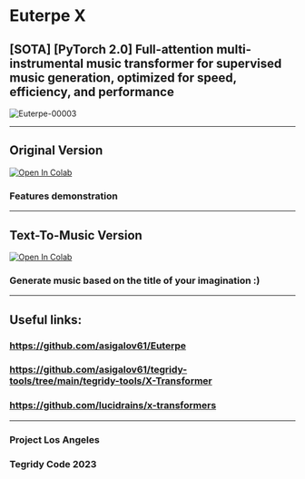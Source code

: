 # Euterpe X
## [SOTA] [PyTorch 2.0] Full-attention multi-instrumental music transformer for supervised music generation, optimized for speed, efficiency, and performance

![Euterpe-00003](https://user-images.githubusercontent.com/56325539/236949173-1c9e8e45-db71-4d22-9c6b-561c0304fada.png)

***

## Original Version

[![Open In Colab][colab-badge]][colab-notebook2]

[colab-notebook2]: <https://colab.research.google.com/github/asigalov61/Euterpe-X/blob/main/Euterpe_X.ipynb>
[colab-badge]: <https://colab.research.google.com/assets/colab-badge.svg>

### Features demonstration

***

## Text-To-Music Version

[![Open In Colab][colab-badge]][colab-notebook1]

[colab-notebook1]: <https://colab.research.google.com/github/asigalov61/Euterpe-X/blob/main/Euterpe_X_TTM_Edition.ipynb>
[colab-badge]: <https://colab.research.google.com/assets/colab-badge.svg>

### Generate music based on the title of your imagination :)

***

## Useful links:

### https://github.com/asigalov61/Euterpe
### https://github.com/asigalov61/tegridy-tools/tree/main/tegridy-tools/X-Transformer
### https://github.com/lucidrains/x-transformers

***

### Project Los Angeles
### Tegridy Code 2023
